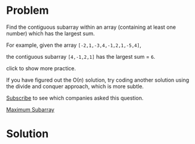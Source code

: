 
# Problem

Find the contiguous subarray within an array (containing at least one number)
which has the largest sum.

For example, given the array `[-2,1,-3,4,-1,2,1,-5,4]`,

the contiguous subarray `[4,-1,2,1]` has the largest sum = `6`.

click to show more practice.

If you have figured out the O(_n_) solution, try coding another solution using
the divide and conquer approach, which is more subtle.

[Subscribe](/subscribe/) to see which companies asked this question.



[Maximum Subarray](https://leetcode.com/problems/maximum-subarray)

# Solution



